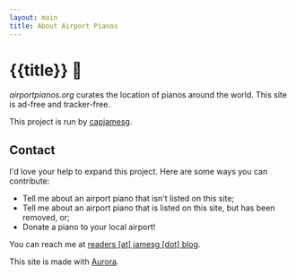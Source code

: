 ```yaml
---
layout: main
title: About Airport Pianos
---
```


# {{title}} 🎹

_airportpianos.org_ curates the location of pianos around the world. This site is ad-free and tracker-free.

This project is run by [capjamesg](https://jamesg.blog).

## Contact

I'd love your help to expand this project. Here are some ways you can contribute:

- Tell me about an airport piano that isn't listed on this site;
- Tell me about an airport piano that is listed on this site, but has been removed, or;
- Donate a piano to your local airport!

You can reach me at [readers [at] jamesg [dot] blog](mailto:readers@jamesg.blog).

This site is made with [Aurora](https://github.com/capjamesg/aurora).
